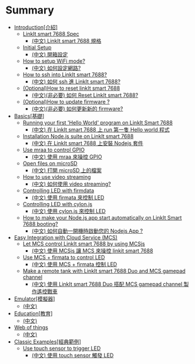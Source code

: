 # Summary

* [Introduction[介紹]](content/en/intro/README.md)
   * [LinkIt smart 7688 Spec](content/en/intro/spec.md)
      * [(中文) LinkIt smart 7688 規格](content/zh-TW/intro/spec.md)
   * [Initial Setup](content/en/intro/getting_start.md)
      * [(中文) 開箱設定](content/zh-TW/intro/getting_start.md)
   * [How to setup WiFi mode?](content/en/intro/setting_wifi.md)
      * [(中文) 如何設定網路?](content/zh-TW/intro/setting_wifi.md)
   * [How to ssh into LinkIt smart 7688?](content/en/intro/ssh_7688.md)
      * [(中文) 如何 ssh 進 LinkIt smart 7688?](content/zh-TW/intro/ssh_7688.md)
   * [(Optional)How to reset linkIt smart 7688](content/en/intro/reset_7688.md)
      * [(中文)(非必要) 如何 Reset LinkIt smart 7688?](content/zh-TW/intro/reset_7688.md)
   * [(Optional)How to update firmware ?](content/en/intro/update_firmware.md)
      * [(中文)(非必要) 如何更新新的 firmware?](content/zh-TW/intro/update_firmware.md)
* [Basics[基礎]](content/en/basic/README.md)
   * [Running your first 'Hello World' program on LinkIt Smart 7688](content/en/basic/helloworld.md)
      * [(中文) 在 LinkIt smart 7688 上 run 第一隻 Hello world 程式](content/zh-TW/basic/helloworld.md)
   * [Installation Node.js suite on LinkIt smart 7688](content/en/basic/npm.md)
      * [(中文) 在 LinkIt smart 7688 上安裝 Nodejs 套件](content/zh-TW/basic/npm.md)
   * [Use mraa to control GPIO](content/en/basic/mraa.md)
      * [(中文) 使用 mraa 來操控 GPIO](content/zh-TW/basic/mraa.md)
   * [Open files on microSD](content/en/basic/open_file.md)
      * [(中文) 打開 microSD 上的檔案](content/zh-TW/basic/open_file.md)
   * [How to use video streaming](content/en/basic/video_streaming.md)
      * [(中文) 如何使用 video streaming?](content/zh-TW/basic/video_streaming.md)
   * [Controlling LED with firmdata](content/en/basic/firmata.md)
      * [(中文) 使用 firmata 來控制 LED](content/zh-TW/basic/firmata.md)
   * [Controlling LED with cylon.js](content/en/basic/cylon.md)
      * [(中文) 使用 cylon.js 來控制 LED](content/zh-TW/basic/cylon.md)
   * [How to make your Node.js app start automatically on LinkIt Smart 7688 booting?](content/en/basic/linux_auto_start.md)
      * [(中文) 如何自動一開機時啟動您的 Nodejs App ?](content/zh-TW/basic/linux_auto_start.md)
* [Easy Integration with Cloud Service (MCS)](content/en/cloud/README.md)
   * [Let MCS control LinkIt smart 7688 by using MCSjs](content/en/cloud/MCSjs.md)
      * [(中文) 使用 MCSjs 讓 MCS 來操控 linkit smart 7688](content/zh-TW/cloud/MCSjs.md)
   * [Use MCS + firmata to control LED](content/en/cloud/mcs_firmata.md)
      * [(中文) 使用 MCS + firmata 控制 LED](content/zh-TW/cloud/mcs_firmata.md)
   * [Make a remote tank with LinkIt smart 7688 Duo and MCS gamepad channel](content/en/cloud/gamepad.md)
      * [(中文) 使用 LinkIt smart 7688 Duo 搭配 MCS gamepad channel 製作遙控戰車](content/zh-TW/cloud/gamepad.md)
* [Emulator[模擬器]](content/en/emulator/README.md)
    * [(中文)](content/zh-TW/emulator/README.md)
* [Education[教育]](content/en/edu/README.md)
    * [(中文)](content/zh-TW/edu/README.md)   
* [Web of things](content/en/wot/README.md)
   * [(中文)](content/zh-TW/wot/README.md)
* [Classic Examples[經典範例]](content/en/example/README.md)
   * [Use touch sensor to trigger LED](content/en/example/touch_sensor.md)
      * [(中文) 使用 touch sensor 觸發 LED](content/zh-TW/example/touch_sensor.md)
